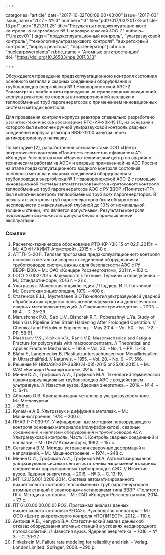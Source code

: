 +++

categories="article"
date="2017-10-02T00:09:00+03:00"
issue="2017-03"
issue_name="2017 - №03"
number="13"
file="pdf/2017/03/2017-3-article-13.pdf"
udc="621.311.25"
title="Результаты предэксплуатационного контроля на энергоблоке № 1 нововоронежской АЭС-2"
authors=["UrazovOV"]
tags=["предэксплуатационный контроль", "ультразвуковой контроль", "технология ультразвукового контроля", "вихретоковый контроль", "корпус реактора", "парогенератор"]
rubric = "nuclearpowerplants"
rubric_name = "Aтомные электростанции"
doi="https://doi.org/10.26583/npe.2017.3.13"

+++

Обсуждается проведение предэксплуатационного контроля состояния основного металла и сварных соединений оборудования и трубопроводов энергоблока № 1 Нововоронежской АЭС-2. Рассмотрены особенности проведения контроля сварных соединений корпуса реактора со стороны антикоррозионной наплавки и теплообменных труб парогенераторов с применением инновационных систем и методик контроля.

Для проведения контроля корпуса реактора специально разработано расчетно-техническое обоснование РТО-КР-УЗК-15 [1], на основании которого был выполнен ручной ультразвуковой контроль сварных соединений корпуса реактора ВВЭР-1200 изнутри через антикоррозионную наплавку.

По методике [2], разработанной специалистами ООО «Центр вихретокового контроля «Политест» совместно с филиалом АО «Концерн Росэнергоатом» «Научно-технический центр по аварийно-техническим работам на АЭС» и впервые примененной на АЭС России на этапе предэксплуатационного входного контроля состояния основного металла и сварных соединений оборудования и трубопроводов энергоблока № 1 Нововоронежской АЭС-2 с помощью инновационной системы автоматизированного вихретокового контроля теплообменных труб парогенераторов АЭС с РУ ВВЭР «Политест-ПГ», был выполнен контроль теплообменных труб всех парогенераторов. В результате контроля труб парогенераторов были обнаружены несплошности с максимальной глубиной до 10% от номинальной толщины стенки, что является допустимым. Результаты контроля подтвердили возможность допуска блока к промышленной эксплуатации.

### Ссылки

1. Расчетно-техническое обоснование РТО-КР-УЗК-15 от 02.11.2015г. – М.: АО «НИКИМТ-Атомстрой», 2015 г. – 50 с.
2. АТПП-15-2011. Типовая программа предэксплуатационного контроля основного металла и сварных соединений оборудования и трубопроводов систем, важных для безопасности АЭС с РУ ВВЭР-1200. – М.: ОАО «Концерн Росэнергоатом», 2011 г. – 102 с.
3. ГОСТ 27.002-2015. Надежность в технике. Термины и определения. – М.: Стандартинформ, 2016 г. – 28 с.
4. Ультразвук. Маленькая энциклопедия. / Под ред. И.П. Голяниной. – М.: Советская энциклопедия, 1979. – 400 с.
5. Статников Е.Ш., Муктепавел В.О.Технология ультразвуковой ударной обработки как средство повышенной надежности и долговечности сварных металлоконструкций. // Сварочное производство. – 2003. – № 4. – С. 25-29.
6. Marushchak P.O., Salo U.V., Bishchak R.T., Poberezhnyi L.Ya. Study of Main Gas Pipeline Steel Strain Hardening After Prolonged Operation. // Chemical and Petroleum Engineering. – May 2014. – Vol. 50. – Iss. 1-2. – PP. 58-61.
7. Pleshanov V.S., Kibitkin V.V., Panin V.E. Mesomechanics and Fatigue Fracture for polycrystals with macroconcentratrs. // Theoretical and Applied Fracture Mechanics. – 1998. – Vol. 30. – No. 1. – PP. 13-18.
8. Blaha F., Langenecker B. Plastitatsuntersuchungen von Menallkristallen in Ultraschallfeld. // Naturwis. – 1955. – Vol. 20. – No. 9. – P. 556.
9. Решение № НВОАЭС-21Р-368К(04-03)-2015 от 25.06.2015 г. – М.: ОАО «Концерн Росэнергоатом», 2015. – 8с.
10. Минин С.И., Трофимов А.И., Трофимов М.А. Технология термической сварки циркуляционных трубопроводов АЭС с воздействием ультразвука. // Известия вузов. Ядерная энергетика. – 2016. – № 4. – С. 5-11.
11. Абрамов О.В. Кристаллизация металлов в ультразвуковом поле. – М.: Металлургия. –
1972. – 256 с.
12. Кулемин А.В. Ультразвук и диффузия в металлах. – М.: Машиностроение, 1978. – 200 с.
13. ПНАЭ Г-7-030-91. Унифицированные методики неразрушающего контроля основных материалов (полуфабрикатов), сварных соединений и наплавки оборудования и трубопроводов АЭУ. Ультразвуковой контроль. Часть II. Контроль сварных соединений и наплавки. – М.: ЦНИИАтоминформ, 1992. – 157 с.
14. Сагалевич В.М. Методы устранения сварочных деформаций и напряжений. – М.: Машиностроение. – 1974. – 248 с.
15. Минин С.И., Трофимов А.И., Трофимов М.А. Автоматизированная ультразвуковая система снятия остаточных напряжений в сварных соединениях циркуляционных трубопроводов АЭС. // Известия вузов. Ядерная энергетика. – 2016. – № 3. – С. 13-19.
16. МТ 1.2.1.15.001.0206-2014. Система автоматизированного вихретокового контроля теплообменных труб парогенераторов атомных станций с реакторными установками типа ВВЭР «Политест-ПГ». Методика контроля. – М.: ОАО «Концерн Росэнергоатом», 2014. – 77 с.
17. ПТ 61.00.00.00.00.00.РО2. Программа анализа данных вихретокового контроля «PEGAS». Руководство оператора. – М.: ООО «Центр вихретокового контроля «ПОЛИТЕСТ», 2012. – 110 с.
18. Антонов А.В., Чепурко В.А. Статистический анализ данных об отказах оборудования атомных станций в условиях неоднородного потока событий. // Известия вузов. Ядерная энергетика. – 2016. – № 3. – С. 20-27.
19. Finkelstein M. Failure rate modeling for reliability and risk. – Verlag. London Limited: Springer, 2008. – 290 p.